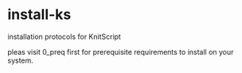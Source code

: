 # install-ks
installation protocols for KnitScript

pleas visit 0_preq first for prerequisite requirements to install on your system.
